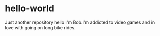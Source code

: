 # hello-world
Just another repository
hello I'm Bob.I'm addicted to video games and in love with going on long bike rides.
